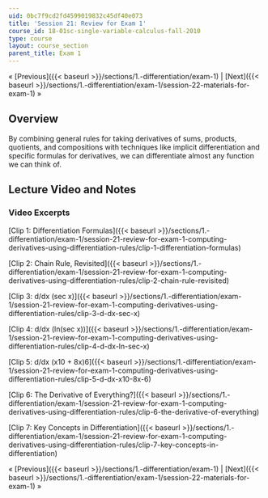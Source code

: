 ```yaml
---
uid: 0bc7f9cd2fd4599019832c45df40e073
title: 'Session 21: Review for Exam 1'
course_id: 18-01sc-single-variable-calculus-fall-2010
type: course
layout: course_section
parent_title: Exam 1
---
```


« [Previous]({{< baseurl >}}/sections/1.-differentiation/exam-1) | [Next]({{< baseurl >}}/sections/1.-differentiation/exam-1/session-22-materials-for-exam-1) »

Overview
--------

By combining general rules for taking derivatives of sums, products, quotients, and compositions with techniques like implicit differentiation and specific formulas for derivatives, we can differentiate almost any function we can think of.

Lecture Video and Notes
-----------------------

### Video Excerpts

[Clip 1: Differentiation Formulas]({{< baseurl >}}/sections/1.-differentiation/exam-1/session-21-review-for-exam-1-computing-derivatives-using-differentiation-rules/clip-1-differentiation-formulas)

[Clip 2: Chain Rule, Revisited]({{< baseurl >}}/sections/1.-differentiation/exam-1/session-21-review-for-exam-1-computing-derivatives-using-differentiation-rules/clip-2-chain-rule-revisited)

[Clip 3: d/dx (sec x)]({{< baseurl >}}/sections/1.-differentiation/exam-1/session-21-review-for-exam-1-computing-derivatives-using-differentiation-rules/clip-3-d-dx-sec-x)

[Clip 4: d/dx (ln(sec x))]({{< baseurl >}}/sections/1.-differentiation/exam-1/session-21-review-for-exam-1-computing-derivatives-using-differentiation-rules/clip-4-d-dx-ln-sec-x)

[Clip 5: d/dx (x10 + 8x)6]({{< baseurl >}}/sections/1.-differentiation/exam-1/session-21-review-for-exam-1-computing-derivatives-using-differentiation-rules/clip-5-d-dx-x10-8x-6)

[Clip 6: The Derivative of Everything?]({{< baseurl >}}/sections/1.-differentiation/exam-1/session-21-review-for-exam-1-computing-derivatives-using-differentiation-rules/clip-6-the-derivative-of-everything)

[Clip 7: Key Concepts in Differentiation]({{< baseurl >}}/sections/1.-differentiation/exam-1/session-21-review-for-exam-1-computing-derivatives-using-differentiation-rules/clip-7-key-concepts-in-differentiation)

« [Previous]({{< baseurl >}}/sections/1.-differentiation/exam-1) | [Next]({{< baseurl >}}/sections/1.-differentiation/exam-1/session-22-materials-for-exam-1) »